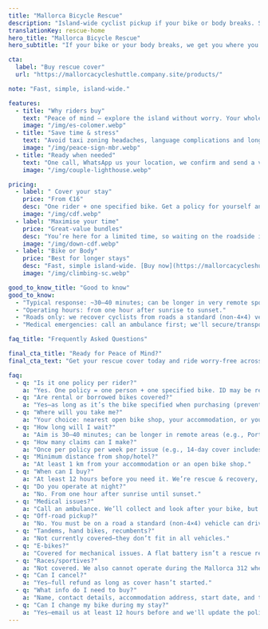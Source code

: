 ```yaml
---
title: "Mallorca Bicycle Rescue"
description: "Island-wide cyclist pickup if your bike or body breaks. Simple. Fast. Reliable."
translationKey: rescue-home
hero_title: "Mallorca Bicycle Rescue"
hero_subtitle: "If your bike or your body breaks, we get you where you need to be."

cta:
  label: "Buy rescue cover"
  url: "https://mallorcacycleshuttle.company.site/products/"

note: "Fast, simple, island-wide."

features:
  - title: "Why riders buy"
    text: "Peace of mind – explore the island without worry. Your whole day isn't ruined—nor your group's."
    image: "/img/es-colomer.webp"
  - title: "Save time & stress"
    text: "Avoid taxi zoning headaches, language complications and long roadside waits. "
    image: "/img/peace-sign-mbr.webp"
  - title: "Ready when needed"
    text: "One call, WhatsApp us your location, we confirm and send a vehicle ETA."
    image: "/img/couple-lighthouse.webp"

pricing:
  - label: " Cover your stay"
    price: "From €16"
    desc: "One rider + one specified bike. Get a policy for yourself and your riding partners."
    image: "/img/cdf.webp"
  - label: "Maximise your time"
    price: "Great-value bundles"
    desc: "You’re here for a limited time, so waiting on the roadside is probably not the best way to spend your day!"
    image: "/img/down-cdf.webp"
  - label: "Bike or Body"
    price: "Best for longer stays"
    desc: "Fast, simple island-wide. [Buy now](https://mallorcacycleshuttle.company.site/products/)"
    image: "/img/climbing-sc.webp"

good_to_know_title: "Good to know"
good_to_know:
  - "Typical response: ~30–40 minutes; can be longer in very remote spots like Port de Sa Calobra during spring rush hour."
  - "Operating hours: from one hour after sunrise to sunset."
  - "Roads only: we recover cyclists from roads a standard (non-4×4) vehicle can access."
  - "Medical emergencies: call an ambulance first; we'll secure/transport your bike (bikes don't fit in ambulances)."

faq_title: "Frequently Asked Questions"

final_cta_title: "Ready for Peace of Mind?"
final_cta_text: "Get your rescue cover today and ride worry-free across Mallorca"

faq:
  - q: "Is it one policy per rider?"
    a: "Yes. One policy = one person + one specified bike. ID may be requested to prevent a group trying to cover everyone with one policy."
  - q: "Are rental or borrowed bikes covered?"
    a: "Yes—as long as it’s the bike specified when purchasing (prevents group misuse)."
  - q: "Where will you take me?"
    a: "Your choice: nearest open bike shop, your accommodation, or your rental outlet."
  - q: "How long will I wait?"
    a: "Aim is 30–40 minutes; can be longer in remote areas (e.g., Port de Sa Calobra on very busy days). We have vehicles across the island and can bring in additional support."
  - q: "How many claims can I make?"
    a: "Once per policy per week per issue (e.g., 14-day cover includes two claims for the same issue). Different issues aren’t capped, but abuse may result in cancellation and refund of the unused portion."
  - q: "Minimum distance from shop/hotel?"
    a: "At least 1 km from your accommodation or an open bike shop."
  - q: "When can I buy?"
    a: "At least 12 hours before you need it. We’re rescue & recovery, not a taxi."
  - q: "Do you operate at night?"
    a: "No. From one hour after sunrise until sunset."
  - q: "Medical issues?"
    a: "Call an ambulance. We’ll collect and look after your bike, but we are not medics."
  - q: "Off-road pickup?"
    a: "No. You must be on a road a standard (non-4×4) vehicle can drive on."
  - q: "Tandems, hand bikes, recumbents?"
    a: "Not currently covered—they don’t fit in all vehicles."
  - q: "E-bikes?"
    a: "Covered for mechanical issues. A flat battery isn’t a rescue reason; please manage charging—consider it a learning experience."
  - q: "Races/sportives?"
    a: "Not covered. We also cannot operate during the Mallorca 312 where there are road closures."
  - q: "Can I cancel?"
    a: "Yes—full refund as long as cover hasn’t started."
  - q: "What info do I need to buy?"
    a: "Name, contact details, accommodation address, start date, and the bike details."
  - q: "Can I change my bike during my stay?"
    a: "Yes—email us at least 12 hours before and we'll update the policy."
---
```

